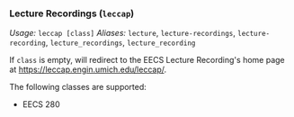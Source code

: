 ### Lecture Recordings (`leccap`)
*Usage:* `leccap [class]`
*Aliases:* `lecture`, `lecture-recordings`, `lecture-recording`, `lecture_recordings`, `lecture_recording`

If `class` is empty, will redirect to the EECS Lecture Recording's home page at https://leccap.engin.umich.edu/leccap/.

The following classes are supported:

- EECS 280
